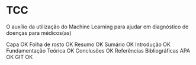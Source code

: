 # TCC
O auxílio da utilização do Machine Learning para ajudar em diagnóstico de doenças para médicos(as)

Capa OK
Folha de rosto OK
Resumo OK
Sumário OK
Introdução OK
Fundamentação Teórica OK
Conclusões OK
Referências Bibliográficas APA OK
GIT OK
